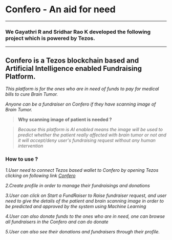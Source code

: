 
# Confero - An aid for need
---
### We Gayathri R and Sridhar Rao K developed the following project which is powered by Tezos.
---

## Confero is a Tezos blockchain based and Artificial Intelligence enabled Fundraising Platform.

 *This platform is for the ones who are in need of funds to pay for medical bills to cure Brain Tumor.*
 
 *Anyone can be a fundraiser on Confero if they have scanning image of Brain Tumor.*
 
 >**Why scanning image of patient is needed ?**
 
 >*Because this platform is AI enabled means the image will be used to predict whether the patient really affected with brain tumor or not and it will accept/deny user's fundraising request without any human intervention*
 
### How to use ?

 *1.User need to connect Tezos based  wallet to Confero by opening Tezos clicking on following link [Confero](https://www.google.com)* 
 
 *2.Create profile in order to manage their fundraisings and donations*
 
 *3.User can click on Start a FundRaiser to Raise fundraiser request, and user need to give the details of the patient and brain scanning image in order to be predicted and approved by the system using Machine Learning*
 
 *4.User can also donate funds to the ones who are in need, one can browse all fundraisers in the Confero and can do donate*
 
 *5.User can also see their donations and fundraisers through their profile.*
